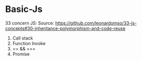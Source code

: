 # Basic-Js

33 concern JS: 
Source: https://github.com/leonardomso/33-js-concepts#30-inheritance-polymorphism-and-code-reuse
 
 
 1. Call stack
 2. Function Invoke
 3. == && ===
 4. Promise
